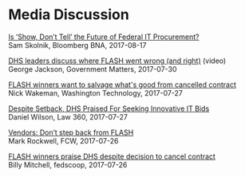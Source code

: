 # Media Discussion

[Is ‘Show, Don’t Tell’ the Future of Federal IT Procurement?](https://www.bna.com/show-dont-tell-n73014463380/)<br>
Sam Skolnik, Bloomberg BNA, 2017-08-17

[DHS leaders discuss where FLASH went wrong (and right)](http://govmatters.tv/dhs-leaders-discuss-where-flash-went-wrong-and-right/) (video)<br>
George Jackson, Government Matters, 2017-07-30

[FLASH winners want to salvage what's good from cancelled contract](https://washingtontechnology.com/blogs/editors-notebook/2017/07/flash-open-letter-to-dhs.aspx)<br>
Nick Wakeman, Washington Technology, 2017-07-27

[Despite Setback, DHS Praised For Seeking Innovative IT Bids](https://www.law360.com/articles/948758?utm_source=rss&utm_medium=rss&utm_campaign=articles_search)<br>
Daniel Wilson, Law 360, 2017-07-27

[Vendors: Don’t step back from FLASH](https://fcw.com/articles/2017/07/26/vendors-thanks-dhs-flash.aspx?admgarea=TC_Policy)<br>
Mark Rockwell, FCW, 2017-07-26

[FLASH winners praise DHS despite decision to cancel contract](https://www.fedscoop.com/flash-winners-praise-dhs-despite-decision-cancel-contract/)<br>
Billy Mitchell, fedscoop, 2017-07-26

